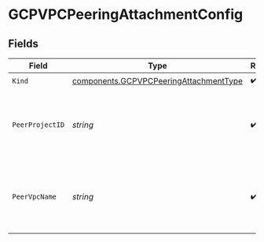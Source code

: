 # GCPVPCPeeringAttachmentConfig


## Fields

| Field                                                                                            | Type                                                                                             | Required                                                                                         | Description                                                                                      |
| ------------------------------------------------------------------------------------------------ | ------------------------------------------------------------------------------------------------ | ------------------------------------------------------------------------------------------------ | ------------------------------------------------------------------------------------------------ |
| `Kind`                                                                                           | [components.GCPVPCPeeringAttachmentType](../../models/components/gcpvpcpeeringattachmenttype.md) | :heavy_check_mark:                                                                               | N/A                                                                                              |
| `PeerProjectID`                                                                                  | *string*                                                                                         | :heavy_check_mark:                                                                               | GCP Project ID of the peer account to create attachment to.                                      |
| `PeerVpcName`                                                                                    | *string*                                                                                         | :heavy_check_mark:                                                                               | GCP VPC Name of the peer account to create attachment to.                                        |